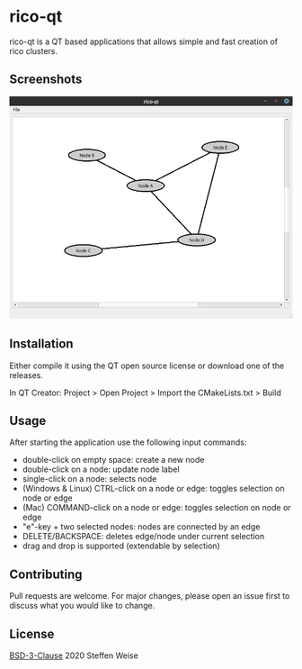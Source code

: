 # rico-qt

rico-qt is a QT based applications that allows simple and fast creation of rico clusters.

## Screenshots

![Screenshot 1](resources/rico-qt.png)

## Installation

Either compile it using the QT open source license or download one of the releases.

In QT Creator:
Project > Open Project > Import the CMakeLists.txt > Build


## Usage

After starting the application use the following input commands:

* double-click on empty space: create a new node
* double-click on a node: update node label
* single-click on a node: selects node
* (Windows & Linux) CTRL-click on a node or edge: toggles selection on node or edge
* (Mac) COMMAND-click on a node or edge: toggles selection on node or edge
* "e"-key + two selected nodes: nodes are connected by an edge 
* DELETE/BACKSPACE: deletes edge/node under current selection
* drag and drop is supported (extendable by selection)

## Contributing
Pull requests are welcome. For major changes, please open an issue first to discuss what you would like to change.

## License
[BSD-3-Clause](https://opensource.org/licenses/BSD-3-Clause)
2020 Steffen Weise
